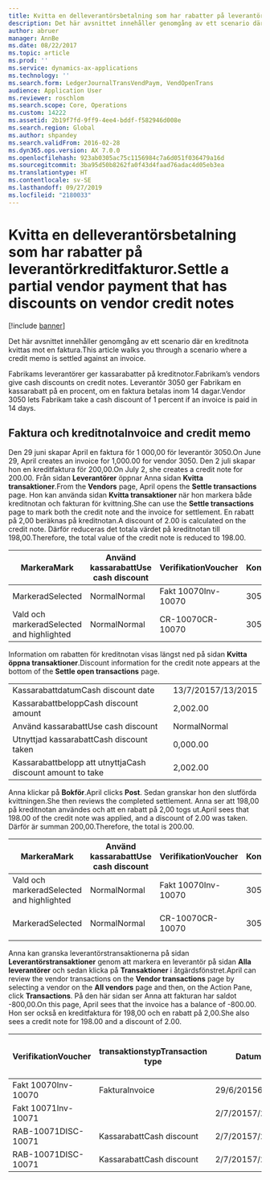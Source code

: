 ```yaml
---
title: Kvitta en delleverantörsbetalning som har rabatter på leverantörkreditfakturor.
description: Det här avsnittet innehåller genomgång av ett scenario där en kreditnota kvittas mot en faktura.
author: abruer
manager: AnnBe
ms.date: 08/22/2017
ms.topic: article
ms.prod: ''
ms.service: dynamics-ax-applications
ms.technology: ''
ms.search.form: LedgerJournalTransVendPaym, VendOpenTrans
audience: Application User
ms.reviewer: roschlom
ms.search.scope: Core, Operations
ms.custom: 14222
ms.assetid: 2b19f7fd-9ff9-4ee4-bddf-f582946d008e
ms.search.region: Global
ms.author: shpandey
ms.search.validFrom: 2016-02-28
ms.dyn365.ops.version: AX 7.0.0
ms.openlocfilehash: 923ab0305ac75c1156984c7a6d051f036479a16d
ms.sourcegitcommit: 3ba95d50b8262fa0f43d4faad76adac4d05eb3ea
ms.translationtype: HT
ms.contentlocale: sv-SE
ms.lasthandoff: 09/27/2019
ms.locfileid: "2180033"
---
```

# <a name="settle-a-partial-vendor-payment-that-has-discounts-on-vendor-credit-notes"></a><span data-ttu-id="9f2d9-103">Kvitta en delleverantörsbetalning som har rabatter på leverantörkreditfakturor.</span><span class="sxs-lookup"><span data-stu-id="9f2d9-103">Settle a partial vendor payment that has discounts on vendor credit notes</span></span>

[!include [banner](../includes/banner.md)]

<span data-ttu-id="9f2d9-104">Det här avsnittet innehåller genomgång av ett scenario där en kreditnota kvittas mot en faktura.</span><span class="sxs-lookup"><span data-stu-id="9f2d9-104">This article walks you through a scenario where a credit memo is settled against an invoice.</span></span>

<span data-ttu-id="9f2d9-105">Fabrikams leverantörer ger kassarabatter på kreditnotor.</span><span class="sxs-lookup"><span data-stu-id="9f2d9-105">Fabrikam’s vendors give cash discounts on credit notes.</span></span> <span data-ttu-id="9f2d9-106">Leverantör 3050 ger Fabrikam en kassarabatt på en procent, om en faktura betalas inom 14 dagar.</span><span class="sxs-lookup"><span data-stu-id="9f2d9-106">Vendor 3050 lets Fabrikam take a cash discount of 1 percent if an invoice is paid in 14 days.</span></span>

## <a name="invoice-and-credit-memo"></a><span data-ttu-id="9f2d9-107">Faktura och kreditnota</span><span class="sxs-lookup"><span data-stu-id="9f2d9-107">Invoice and credit memo</span></span>
<span data-ttu-id="9f2d9-108">Den 29 juni skapar April en faktura för 1 000,00 för leverantör 3050.</span><span class="sxs-lookup"><span data-stu-id="9f2d9-108">On June 29, April creates an invoice for 1,000.00 for vendor 3050.</span></span> <span data-ttu-id="9f2d9-109">Den 2 juli skapar hon en kreditfaktura för 200,00.</span><span class="sxs-lookup"><span data-stu-id="9f2d9-109">On July 2, she creates a credit note for 200.00.</span></span> <span data-ttu-id="9f2d9-110">Från sidan **Leverantörer** öppnar Anna sidan **Kvitta transaktioner**.</span><span class="sxs-lookup"><span data-stu-id="9f2d9-110">From the **Vendors** page, April opens the **Settle transactions** page.</span></span> <span data-ttu-id="9f2d9-111">Hon kan använda sidan **Kvitta transaktioner** när hon markera både kreditnotan och fakturan för kvittning.</span><span class="sxs-lookup"><span data-stu-id="9f2d9-111">She can use the **Settle transactions** page to mark both the credit note and the invoice for settlement.</span></span> <span data-ttu-id="9f2d9-112">En rabatt på 2,00 beräknas på kreditnotan.</span><span class="sxs-lookup"><span data-stu-id="9f2d9-112">A discount of 2.00 is calculated on the credit note.</span></span> <span data-ttu-id="9f2d9-113">Därför reduceras det totala värdet på kreditnotan till 198,00.</span><span class="sxs-lookup"><span data-stu-id="9f2d9-113">Therefore, the total value of the credit note is reduced to 198.00.</span></span>

| <span data-ttu-id="9f2d9-114">Markera</span><span class="sxs-lookup"><span data-stu-id="9f2d9-114">Mark</span></span>                     | <span data-ttu-id="9f2d9-115">Använd kassarabatt</span><span class="sxs-lookup"><span data-stu-id="9f2d9-115">Use cash discount</span></span> | <span data-ttu-id="9f2d9-116">Verifikation</span><span class="sxs-lookup"><span data-stu-id="9f2d9-116">Voucher</span></span>   | <span data-ttu-id="9f2d9-117">Konto</span><span class="sxs-lookup"><span data-stu-id="9f2d9-117">Account</span></span> | <span data-ttu-id="9f2d9-118">Datum</span><span class="sxs-lookup"><span data-stu-id="9f2d9-118">Date</span></span>      | <span data-ttu-id="9f2d9-119">Förfallodatum</span><span class="sxs-lookup"><span data-stu-id="9f2d9-119">Due date</span></span>  | <span data-ttu-id="9f2d9-120">Faktura</span><span class="sxs-lookup"><span data-stu-id="9f2d9-120">Invoice</span></span> | <span data-ttu-id="9f2d9-121">Belopp i transaktionsvalutan</span><span class="sxs-lookup"><span data-stu-id="9f2d9-121">Amount in transaction currency</span></span> | <span data-ttu-id="9f2d9-122">Valuta</span><span class="sxs-lookup"><span data-stu-id="9f2d9-122">Currency</span></span> | <span data-ttu-id="9f2d9-123">Belopp att kvitta</span><span class="sxs-lookup"><span data-stu-id="9f2d9-123">Amount to settle</span></span> |
|--------------------------|-------------------|-----------|---------|-----------|-----------|---------|--------------------------------|----------|------------------|
| <span data-ttu-id="9f2d9-124">Markerad</span><span class="sxs-lookup"><span data-stu-id="9f2d9-124">Selected</span></span>                 | <span data-ttu-id="9f2d9-125">Normal</span><span class="sxs-lookup"><span data-stu-id="9f2d9-125">Normal</span></span>            | <span data-ttu-id="9f2d9-126">Fakt 10070</span><span class="sxs-lookup"><span data-stu-id="9f2d9-126">Inv-10070</span></span> | <span data-ttu-id="9f2d9-127">3050</span><span class="sxs-lookup"><span data-stu-id="9f2d9-127">3050</span></span>    | <span data-ttu-id="9f2d9-128">29/6/2015</span><span class="sxs-lookup"><span data-stu-id="9f2d9-128">6/29/2015</span></span> | <span data-ttu-id="9f2d9-129">29/7/2015</span><span class="sxs-lookup"><span data-stu-id="9f2d9-129">7/29/2015</span></span> | <span data-ttu-id="9f2d9-130">10070</span><span class="sxs-lookup"><span data-stu-id="9f2d9-130">10070</span></span>   | <span data-ttu-id="9f2d9-131">-1 000,00</span><span class="sxs-lookup"><span data-stu-id="9f2d9-131">-1,000.00</span></span>                      | <span data-ttu-id="9f2d9-132">USD</span><span class="sxs-lookup"><span data-stu-id="9f2d9-132">USD</span></span>      | <span data-ttu-id="9f2d9-133">-990,00</span><span class="sxs-lookup"><span data-stu-id="9f2d9-133">-990.00</span></span>          |
| <span data-ttu-id="9f2d9-134">Vald och markerad</span><span class="sxs-lookup"><span data-stu-id="9f2d9-134">Selected and highlighted</span></span> | <span data-ttu-id="9f2d9-135">Normal</span><span class="sxs-lookup"><span data-stu-id="9f2d9-135">Normal</span></span>            | <span data-ttu-id="9f2d9-136">CR-10070</span><span class="sxs-lookup"><span data-stu-id="9f2d9-136">CR-10070</span></span>  | <span data-ttu-id="9f2d9-137">3050</span><span class="sxs-lookup"><span data-stu-id="9f2d9-137">3050</span></span>    | <span data-ttu-id="9f2d9-138">2/7/2015</span><span class="sxs-lookup"><span data-stu-id="9f2d9-138">7/2/2015</span></span>  | <span data-ttu-id="9f2d9-139">29/7/2015</span><span class="sxs-lookup"><span data-stu-id="9f2d9-139">7/29/2015</span></span> |         | <span data-ttu-id="9f2d9-140">200,00</span><span class="sxs-lookup"><span data-stu-id="9f2d9-140">200.00</span></span>                         | <span data-ttu-id="9f2d9-141">USD</span><span class="sxs-lookup"><span data-stu-id="9f2d9-141">USD</span></span>      | <span data-ttu-id="9f2d9-142">198,00</span><span class="sxs-lookup"><span data-stu-id="9f2d9-142">198.00</span></span>           |

<span data-ttu-id="9f2d9-143">Information om rabatten för kreditnotan visas längst ned på sidan **Kvitta öppna transaktioner**.</span><span class="sxs-lookup"><span data-stu-id="9f2d9-143">Discount information for the credit note appears at the bottom of the **Settle open transactions** page.</span></span>

|                              |           |
|------------------------------|-----------|
| <span data-ttu-id="9f2d9-144">Kassarabattdatum</span><span class="sxs-lookup"><span data-stu-id="9f2d9-144">Cash discount date</span></span>           | <span data-ttu-id="9f2d9-145">13/7/2015</span><span class="sxs-lookup"><span data-stu-id="9f2d9-145">7/13/2015</span></span> |
| <span data-ttu-id="9f2d9-146">Kassarabattbelopp</span><span class="sxs-lookup"><span data-stu-id="9f2d9-146">Cash discount amount</span></span>         | <span data-ttu-id="9f2d9-147">2,00</span><span class="sxs-lookup"><span data-stu-id="9f2d9-147">2.00</span></span>      |
| <span data-ttu-id="9f2d9-148">Använd kassarabatt</span><span class="sxs-lookup"><span data-stu-id="9f2d9-148">Use cash discount</span></span>            | <span data-ttu-id="9f2d9-149">Normal</span><span class="sxs-lookup"><span data-stu-id="9f2d9-149">Normal</span></span>    |
| <span data-ttu-id="9f2d9-150">Utnyttjad kassarabatt</span><span class="sxs-lookup"><span data-stu-id="9f2d9-150">Cash discount taken</span></span>          | <span data-ttu-id="9f2d9-151">0,00</span><span class="sxs-lookup"><span data-stu-id="9f2d9-151">0.00</span></span>      |
| <span data-ttu-id="9f2d9-152">Kassarabattbelopp att utnyttja</span><span class="sxs-lookup"><span data-stu-id="9f2d9-152">Cash discount amount to take</span></span> | <span data-ttu-id="9f2d9-153">2,00</span><span class="sxs-lookup"><span data-stu-id="9f2d9-153">2.00</span></span>      |

<span data-ttu-id="9f2d9-154">Anna klickar på **Bokför**.</span><span class="sxs-lookup"><span data-stu-id="9f2d9-154">April clicks **Post**.</span></span> <span data-ttu-id="9f2d9-155">Sedan granskar hon den slutförda kvittningen.</span><span class="sxs-lookup"><span data-stu-id="9f2d9-155">She then reviews the completed settlement.</span></span> <span data-ttu-id="9f2d9-156">Anna ser att 198,00 på kreditnotan användes och att en rabatt på 2,00 togs ut.</span><span class="sxs-lookup"><span data-stu-id="9f2d9-156">April sees that 198.00 of the credit note was applied, and a discount of 2.00 was taken.</span></span> <span data-ttu-id="9f2d9-157">Därför är summan 200,00.</span><span class="sxs-lookup"><span data-stu-id="9f2d9-157">Therefore, the total is 200.00.</span></span>

| <span data-ttu-id="9f2d9-158">Markera</span><span class="sxs-lookup"><span data-stu-id="9f2d9-158">Mark</span></span>                     | <span data-ttu-id="9f2d9-159">Använd kassarabatt</span><span class="sxs-lookup"><span data-stu-id="9f2d9-159">Use cash discount</span></span> | <span data-ttu-id="9f2d9-160">Verifikation</span><span class="sxs-lookup"><span data-stu-id="9f2d9-160">Voucher</span></span>   | <span data-ttu-id="9f2d9-161">Konto</span><span class="sxs-lookup"><span data-stu-id="9f2d9-161">Account</span></span> | <span data-ttu-id="9f2d9-162">Datum</span><span class="sxs-lookup"><span data-stu-id="9f2d9-162">Date</span></span>      | <span data-ttu-id="9f2d9-163">Förfallodatum</span><span class="sxs-lookup"><span data-stu-id="9f2d9-163">Due date</span></span>  | <span data-ttu-id="9f2d9-164">Faktura</span><span class="sxs-lookup"><span data-stu-id="9f2d9-164">Invoice</span></span>  | <span data-ttu-id="9f2d9-165">Belopp i transaktionsvalutan</span><span class="sxs-lookup"><span data-stu-id="9f2d9-165">Amount in transaction currency</span></span> | <span data-ttu-id="9f2d9-166">Valuta</span><span class="sxs-lookup"><span data-stu-id="9f2d9-166">Currency</span></span> | <span data-ttu-id="9f2d9-167">Belopp att kvitta</span><span class="sxs-lookup"><span data-stu-id="9f2d9-167">Amount to settle</span></span> |
|--------------------------|-------------------|-----------|---------|-----------|-----------|----------|--------------------------------|----------|------------------|
| <span data-ttu-id="9f2d9-168">Vald och markerad</span><span class="sxs-lookup"><span data-stu-id="9f2d9-168">Selected and highlighted</span></span> | <span data-ttu-id="9f2d9-169">Normal</span><span class="sxs-lookup"><span data-stu-id="9f2d9-169">Normal</span></span>            | <span data-ttu-id="9f2d9-170">Fakt 10070</span><span class="sxs-lookup"><span data-stu-id="9f2d9-170">Inv-10070</span></span> | <span data-ttu-id="9f2d9-171">3050</span><span class="sxs-lookup"><span data-stu-id="9f2d9-171">3050</span></span>    | <span data-ttu-id="9f2d9-172">29/6/2015</span><span class="sxs-lookup"><span data-stu-id="9f2d9-172">6/29/2015</span></span> | <span data-ttu-id="9f2d9-173">29/7/2015</span><span class="sxs-lookup"><span data-stu-id="9f2d9-173">7/29/2015</span></span> | <span data-ttu-id="9f2d9-174">10070</span><span class="sxs-lookup"><span data-stu-id="9f2d9-174">10070</span></span>    | <span data-ttu-id="9f2d9-175">-1 000,00</span><span class="sxs-lookup"><span data-stu-id="9f2d9-175">-1,000.00</span></span>                      | <span data-ttu-id="9f2d9-176">USD</span><span class="sxs-lookup"><span data-stu-id="9f2d9-176">USD</span></span>      | <span data-ttu-id="9f2d9-177">-200,00</span><span class="sxs-lookup"><span data-stu-id="9f2d9-177">-200.00</span></span>          |
| <span data-ttu-id="9f2d9-178">Markerad</span><span class="sxs-lookup"><span data-stu-id="9f2d9-178">Selected</span></span>                 | <span data-ttu-id="9f2d9-179">Normal</span><span class="sxs-lookup"><span data-stu-id="9f2d9-179">Normal</span></span>            | <span data-ttu-id="9f2d9-180">CR-10070</span><span class="sxs-lookup"><span data-stu-id="9f2d9-180">CR-10070</span></span>  | <span data-ttu-id="9f2d9-181">3050</span><span class="sxs-lookup"><span data-stu-id="9f2d9-181">3050</span></span>    | <span data-ttu-id="9f2d9-182">2/7/2015</span><span class="sxs-lookup"><span data-stu-id="9f2d9-182">7/2/2015</span></span>  | <span data-ttu-id="9f2d9-183">29/7/2015</span><span class="sxs-lookup"><span data-stu-id="9f2d9-183">7/29/2015</span></span> | <span data-ttu-id="9f2d9-184">CR-10070</span><span class="sxs-lookup"><span data-stu-id="9f2d9-184">CR-10070</span></span> | <span data-ttu-id="9f2d9-185">200,00</span><span class="sxs-lookup"><span data-stu-id="9f2d9-185">200.00</span></span>                         | <span data-ttu-id="9f2d9-186">USD</span><span class="sxs-lookup"><span data-stu-id="9f2d9-186">USD</span></span>      | <span data-ttu-id="9f2d9-187">198,00</span><span class="sxs-lookup"><span data-stu-id="9f2d9-187">198.00</span></span>           |

<span data-ttu-id="9f2d9-188">Anna kan granska leverantörstransaktionerna på sidan **Leverantörstransaktioner** genom att markera en leverantör på sidan **Alla leverantörer** och sedan klicka på **Transaktioner** i åtgärdsfönstret.</span><span class="sxs-lookup"><span data-stu-id="9f2d9-188">April can review the vendor transactions on the **Vendor transactions** page by selecting a vendor on the **All vendors** page and then, on the Action Pane, click **Transactions**.</span></span> <span data-ttu-id="9f2d9-189">På den här sidan ser Anna att fakturan har saldot -800,00.</span><span class="sxs-lookup"><span data-stu-id="9f2d9-189">On this page, April sees that the invoice has a balance of -800.00.</span></span> <span data-ttu-id="9f2d9-190">Hon ser också en kreditfaktura för 198,00 och en rabatt på 2,00.</span><span class="sxs-lookup"><span data-stu-id="9f2d9-190">She also sees a credit note for 198.00 and a discount of 2.00.</span></span>

| <span data-ttu-id="9f2d9-191">Verifikation</span><span class="sxs-lookup"><span data-stu-id="9f2d9-191">Voucher</span></span>    | <span data-ttu-id="9f2d9-192">transaktionstyp</span><span class="sxs-lookup"><span data-stu-id="9f2d9-192">Transaction type</span></span> | <span data-ttu-id="9f2d9-193">Datum</span><span class="sxs-lookup"><span data-stu-id="9f2d9-193">Date</span></span>      | <span data-ttu-id="9f2d9-194">Faktura</span><span class="sxs-lookup"><span data-stu-id="9f2d9-194">Invoice</span></span> | <span data-ttu-id="9f2d9-195">Debetbelopp i transaktionsvaluta</span><span class="sxs-lookup"><span data-stu-id="9f2d9-195">Amount in transaction currency debit</span></span> | <span data-ttu-id="9f2d9-196">Kreditbelopp i transaktionsvaluta</span><span class="sxs-lookup"><span data-stu-id="9f2d9-196">Amount in transaction currency credit</span></span> | <span data-ttu-id="9f2d9-197">Saldo</span><span class="sxs-lookup"><span data-stu-id="9f2d9-197">Balance</span></span> | <span data-ttu-id="9f2d9-198">Valuta</span><span class="sxs-lookup"><span data-stu-id="9f2d9-198">Currency</span></span> |
|------------|------------------|-----------|---------|--------------------------------------|---------------------------------------|---------|----------|
| <span data-ttu-id="9f2d9-199">Fakt 10070</span><span class="sxs-lookup"><span data-stu-id="9f2d9-199">Inv-10070</span></span>  | <span data-ttu-id="9f2d9-200">Faktura</span><span class="sxs-lookup"><span data-stu-id="9f2d9-200">Invoice</span></span>          | <span data-ttu-id="9f2d9-201">29/6/2015</span><span class="sxs-lookup"><span data-stu-id="9f2d9-201">6/29/2015</span></span> | <span data-ttu-id="9f2d9-202">10070</span><span class="sxs-lookup"><span data-stu-id="9f2d9-202">10070</span></span>   |                                      | <span data-ttu-id="9f2d9-203">1 000,00</span><span class="sxs-lookup"><span data-stu-id="9f2d9-203">1,000.00</span></span>                              | <span data-ttu-id="9f2d9-204">-800,00</span><span class="sxs-lookup"><span data-stu-id="9f2d9-204">-800.00</span></span> | <span data-ttu-id="9f2d9-205">USD</span><span class="sxs-lookup"><span data-stu-id="9f2d9-205">USD</span></span>      |
| <span data-ttu-id="9f2d9-206">Fakt 10071</span><span class="sxs-lookup"><span data-stu-id="9f2d9-206">Inv-10071</span></span>  |                  | <span data-ttu-id="9f2d9-207">2/7/2015</span><span class="sxs-lookup"><span data-stu-id="9f2d9-207">7/2/2015</span></span>  | <span data-ttu-id="9f2d9-208">CR10071</span><span class="sxs-lookup"><span data-stu-id="9f2d9-208">CR10071</span></span> | <span data-ttu-id="9f2d9-209">200,00</span><span class="sxs-lookup"><span data-stu-id="9f2d9-209">200.00</span></span>                               |                                       | <span data-ttu-id="9f2d9-210">0,00</span><span class="sxs-lookup"><span data-stu-id="9f2d9-210">0.00</span></span>    | <span data-ttu-id="9f2d9-211">USD</span><span class="sxs-lookup"><span data-stu-id="9f2d9-211">USD</span></span>      |
| <span data-ttu-id="9f2d9-212">RAB-10071</span><span class="sxs-lookup"><span data-stu-id="9f2d9-212">DISC-10071</span></span> |  <span data-ttu-id="9f2d9-213">Kassarabatt</span><span class="sxs-lookup"><span data-stu-id="9f2d9-213">Cash discount</span></span>   | <span data-ttu-id="9f2d9-214">2/7/2015</span><span class="sxs-lookup"><span data-stu-id="9f2d9-214">7/2/2015</span></span>  |         | <span data-ttu-id="9f2d9-215">2,00</span><span class="sxs-lookup"><span data-stu-id="9f2d9-215">2.00</span></span>                                 |                                       | <span data-ttu-id="9f2d9-216">0,00</span><span class="sxs-lookup"><span data-stu-id="9f2d9-216">0.00</span></span>    | <span data-ttu-id="9f2d9-217">USD</span><span class="sxs-lookup"><span data-stu-id="9f2d9-217">USD</span></span>      |
| <span data-ttu-id="9f2d9-218">RAB-10071</span><span class="sxs-lookup"><span data-stu-id="9f2d9-218">DISC-10071</span></span> |  <span data-ttu-id="9f2d9-219">Kassarabatt</span><span class="sxs-lookup"><span data-stu-id="9f2d9-219">Cash discount</span></span>   | <span data-ttu-id="9f2d9-220">2/7/2015</span><span class="sxs-lookup"><span data-stu-id="9f2d9-220">7/2/2015</span></span>  |         |                                      | <span data-ttu-id="9f2d9-221">2,00</span><span class="sxs-lookup"><span data-stu-id="9f2d9-221">2.00</span></span>                                  | <span data-ttu-id="9f2d9-222">0,00</span><span class="sxs-lookup"><span data-stu-id="9f2d9-222">0.00</span></span>    | <span data-ttu-id="9f2d9-223">USD</span><span class="sxs-lookup"><span data-stu-id="9f2d9-223">USD</span></span>      |





